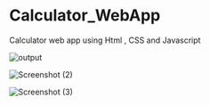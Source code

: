 # Calculator_WebApp

Calculator web app using Html , CSS and Javascript

![output](https://github.com/user-attachments/assets/13745533-9023-44f2-87f8-52904ace7413)

![Screenshot (2)](https://github.com/user-attachments/assets/0964237c-377e-44a1-a7fc-b6186934b3c0)

![Screenshot (3)](https://github.com/user-attachments/assets/61b45bd8-9424-4b2c-a7c4-b36a42f7ee47)
